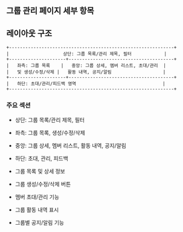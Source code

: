 ## 그룹 관리 페이지 세부 항목

## 레이아웃 구조

```
+-------------------------------------------------------------+
|                    상단: 그룹 목록/관리 제목, 필터            |
+---------------------+---------------------------------------+
|   좌측: 그룹 목록    |   중앙: 그룹 상세, 멤버 리스트, 초대/관리  |
|   및 생성/수정/삭제 |   활동 내역, 공지/알림                   |
+---------------------+---------------------------------------+
|   하단: 초대/관리/피드백 영역                                |
+-------------------------------------------------------------+
```

### 주요 섹션
- 상단: 그룹 목록/관리 제목, 필터
- 좌측: 그룹 목록, 생성/수정/삭제
- 중앙: 그룹 상세, 멤버 리스트, 활동 내역, 공지/알림
- 하단: 초대, 관리, 피드백


- 그룹 목록 및 상세 정보
- 그룹 생성/수정/삭제 버튼
- 멤버 초대/관리 기능
- 그룹 활동 내역 표시
- 그룹별 공지/알림 기능
